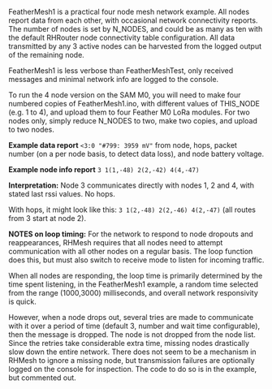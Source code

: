 FeatherMesh1 is a practical four node mesh network example. All nodes report data from each other, with occasional network connectivity reports. The number of nodes is set by N_NODES, and could be as many as ten with the default RHRouter node connectivity table configuration. All data transmitted by any 3 active nodes can be harvested from the logged output of the remaining node. 

FeatherMesh1 is less verbose than FeatherMeshTest, only received messages and minimal network info are logged to the console. 

To run the 4 node version on the SAM M0, you will need to make four numbered copies of FeatherMesh1.ino, with different values of THIS_NODE (e.g. 1 to 4), and upload them to four Feather M0 LoRa modules. For two nodes only, simply reduce N_NODES to two, make two copies, and upload to two nodes.

**Example data report** `<3:0 "#799: 3959 mV"` from node, hops, packet number (on a per node basis, to detect data loss), and node battery voltage.

**Example node info report** `3 1(1,-48) 2(2,-42) 4(4,-47)`

**Interpretation:** Node 3 communicates directly with nodes 1, 2 and 4, with stated last rssi values. No hops.

With hops, it might look like this: `3 1(2,-48) 2(2,-46) 4(2,-47)` (all routes from 3 start at node 2).

**NOTES on loop timing:**  For the network to respond to node dropouts and reappearances, RHMesh requires that all nodes need to attempt communication with all other nodes on a regular basis. The loop function does this, but must also switch to receive mode to listen for incoming traffic. 

When all nodes are responding, the loop time is primarily determined by the time spent listening, in the FeatherMesh1 example, a random time selected from the range (1000,3000) milliseconds, and overall network responsivity is quick. 

However, when a node drops out, several tries are made to communicate with it over a period of time (default 3, number and wait time configurable), then the message is dropped. The node is not dropped from the node list. Since the retries take considerable extra time, missing nodes drastically slow down the entire network. There does not seem to be a mechanism in RHMesh to ignore a missing node, but transmission failures are optionally logged on the console for inspection. The code to do so is in the example, but commented out.
